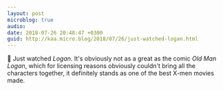 ```yaml
---
layout: post
microblog: true
audio: 
date: 2018-07-26 20:48:47 +0300
guid: http://kaa.micro.blog/2018/07/26/just-watched-logan.html
---
```

🎥 Just watched _Logan_. It's obviously not as a great as the comic _Old Man Logan_, which for licensing reasons obviously couldn't bring all the characters together, it definitely stands as one of the best X-men movies made.
